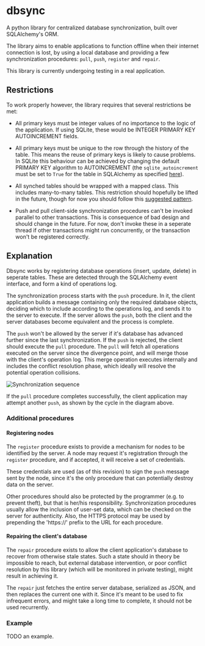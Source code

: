 dbsync
======

A python library for centralized database synchronization, built over
SQLAlchemy's ORM.

The library aims to enable applications to function offline when their
internet connection is lost, by using a local database and providing a
few synchronization procedures: `pull`, `push`, `register` and
`repair`.

This library is currently undergoing testing in a real application.

## Restrictions ##

To work properly however, the library requires that several
restrictions be met:

- All primary keys must be integer values of no importance to the
  logic of the application. If using SQLite, these would be INTEGER
  PRIMARY KEY AUTOINCREMENT fields.

- All primary keys must be unique to the row through the history of
  the table. This means the reuse of primary keys is likely to cause
  problems. In SQLite this behaviour can be achieved by changing the
  default PRIMARY KEY algorithm to AUTOINCREMENT (the
  `sqlite_autoincrement` must be set to `True` for the table in
  SQLAlchemy as specified
  [here](http://docs.sqlalchemy.org/en/rel_0_8/dialects/sqlite.html#auto-incrementing-behavior)).

- All synched tables should be wrapped with a mapped class. This
  includes many-to-many tables. This restriction should hopefully be
  lifted in the future, though for now you should follow this
  [suggested pattern](http://docs.sqlalchemy.org/en/rel_0_8/orm/relationships.html#association-object).

- Push and pull client-side synchronization procedures can't be
  invoked parallel to other transactions. This is consequence of bad
  design and should change in the future. For now, don't invoke these
  in a seperate thread if other transactions might run concurrently,
  or the transaction won't be registered correctly.

## Explanation ##

Dbsync works by registering database operations (insert, update,
delete) in seperate tables. These are detected through the SQLAlchemy
event interface, and form a kind of operations log.

The synchronization process starts with the `push` procedure. In it,
the client application builds a message containing only the required
database objects, deciding which to include according to the
operations log, and sends it to the server to execute. If the server
allows the `push`, both the client and the server databases become
equivalent and the process is complete.

The `push` won't be allowed by the server if it's database has
advanced further since the last synchronization. If the `push` is
rejected, the client should execute the `pull` procedure. The `pull`
will fetch all operations executed on the server since the divergence
point, and will merge those with the client's operation log. This
merge operation executes internally and includes the conflict
resolution phase, which ideally will resolve the potential operation
collisions.

![Synchronization sequence](https://raw.github.com/bintlabs/python-sync-db/master/diagram.png)

If the `pull` procedure completes successfully, the client application
may attempt another `push`, as shown by the cycle in the diagram
above.

### Additional procedures ###

#### Registering nodes ####

The `register` procedure exists to provide a mechanism for nodes to be
identified by the server. A node may request it's registration through
the `register` procedure, and if accepted, it will receive a set of
credentials.

These credentials are used (as of this revision) to sign the `push`
message sent by the node, since it's the only procedure that can
potentially destroy data on the server.

Other procedures should also be protected by the programmer (e.g. to
prevent theft), but that is her/his responsibility. Synchronization
procedures usually allow the inclusion of user-set data, which can be
checked on the server for authenticity. Also, the HTTPS protocol may
be used by prepending the 'https://' prefix to the URL for each
procedure.

#### Repairing the client's database ####

The `repair` procedure exists to allow the client application's
database to recover from otherwise stale states. Such a state should
in theory be impossible to reach, but external database intervention,
or poor conflict resolution by this library (which will be monitored
in private testing), might result in achieving it.

The `repair` just fetches the entire server database, serialized as
JSON, and then replaces the current one with it. Since it's meant to
be used to fix infrequent errors, and might take a long time to
complete, it should not be used recurrently.

### Example ###

TODO an example.
